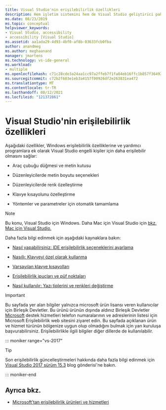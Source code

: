 ```yaml
---
title: Visual Studio'nin erişilebilirlik özellikleri
description: Hem işletim sistemini hem de Visual Studio geliştirici paketini engelli kişiler de dahil olmak üzere herkes için daha erişilebilir hale Windows erişilebilirlik özellikleri ve yardımcı programları hakkında daha fazla bilgi edinin.
ms.date: 08/23/2019
ms.topic: conceptual
helpviewer_keywords:
- Visual Studio, accessibility
- accessibility [Visual Studio]
ms.assetid: aa1ada29-4d93-4bf0-af8b-03633fcb0fba
author: anandmeg
ms.author: meghaanand
manager: jmartens
ms.technology: vs-ide-general
ms.workload:
- multiple
ms.openlocfilehash: c71c28cde3a24aa1cc97a2ffeb7f1fa84eb16ffc1b857f36492cb0facff6f59b
ms.sourcegitcommit: c72b2f603e1eb3a4157f00926df2e263831ea472
ms.translationtype: MT
ms.contentlocale: tr-TR
ms.lasthandoff: 08/12/2021
ms.locfileid: "121372861"
---
```

# <a name="accessibility-features-of-visual-studio"></a>Visual Studio'nin erişilebilirlik özellikleri

Aşağıdaki özellikler, Windows erişilebilirlik özelliklerine ve yardımcı programlara ek olarak Visual Studio engelli kişiler için daha erişilebilir olmasını sağlar:

- Araç çubuğu düğmesi ve metin kutusu

- Düzenleyicilerde metin boyutu seçenekleri

- Düzenleyicilerde renk özelleştirme

- Klavye kısayolunu özelleştirme

- Yöntemler ve parametreler için otomatik tamamlama

> [!NOTE]
> Bu konu, Visual Studio için Windows. Daha Mac için Visual Studio için [bkz. Mac için Visual Studio.](/visualstudio/mac/accessibility)

Daha fazla bilgi edinmek için aşağıdaki kaynaklara bakın:

- [Nasıl yapabilirsiniz: IDE erişilebilirlik seçeneklerini ayarlama](../../ide/reference/how-to-set-ide-accessibility-options.md)

- [Nasıllı: Klavyeyi özel olarak kullanma](../../ide/reference/how-to-use-the-keyboard-exclusively.md)

- [Varsayılan klavye kısayolları](../../ide/default-keyboard-shortcuts-in-visual-studio.md)

- [Erişilebilirlik ipuçları ve püf noktaları](../../ide/reference/accessibility-tips-and-tricks.md)

- [Nasıl kullanılır: Yazı tiplerini ve renkleri değiştirme](../../ide/how-to-change-fonts-and-colors-in-visual-studio.md)

> [!IMPORTANT]
> Bu sayfada yer alan bilgiler yalnızca microsoft ürün lisansı veren kullanıcılar için Birleşik Devletler. Bu ürünü ürünün dışında aldınız Birleşik Devletler [Microsoft](https://www.microsoft.com/accessibility/) destek hizmetleri telefon numaralarının ve adreslerinin listesi için Microsoft Erişilebilirlik web sitesini ziyaret edin. Bu sayfada açıklanan ürün ve hizmet türünün bölgenize uygun olup olmadığını bulmak için yan kuruluşa başvurabilirsiniz. Erişilebilirlikle ilgili bilgiler diğer dillerde de kullanılabilir.

::: moniker range="vs-2017"

> [!TIP]
> Son erişilebilirlik güncelleştirmeleri hakkında daha fazla bilgi edinmek için [Visual Studio 2017 sürüm 15.3](https://devblogs.microsoft.com/visualstudio/accessibility-improvements-in-visual-studio-2017-version-15-3/) blog gönderisi'ne bakın.

::: moniker-end

## <a name="see-also"></a>Ayrıca bkz.

- [Microsoft'tan erişilebilirlik ürünleri ve hizmetleri](../../ide/reference/accessibility-products-and-services-from-microsoft.md)
